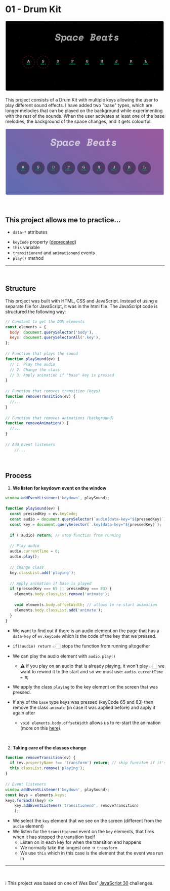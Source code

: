# 01 - Drum Kit 

![cover-standard](cover-standard.png)

This project consists of a Drum Kit with multiple keys allowing the user to play different sound effects. I have added two "base" types, which are longer melodies that can be played on the background while experimenting with the rest of the sounds. When the user activates at least one of the base melodies, the background of the space changes, and it gets colourful:

![cover-base](cover-base.png)

<br >

## This project allows me to practice...

- `data-*` attributes

* `keyCode` property ([deprecated](https://developer.mozilla.org/en-US/docs/Web/API/KeyboardEvent/keyCode))
* `this` variable
* `transitionend` and `animationend` events
* `play()` method



---

<br >

## Structure

This project was built with HTML, CSS and JavaScript. Instead of using a separate file for JavaScript, it was in the html file. The JavaScript code is structured the following way:

```js
// Constant to get the DOM elements
const elements = {
  body: document.querySelector('body'),
  keys: document.querySelectorAll('.key'),
};

// Function that plays the sound
function playSound(ev) {
  // 1. Play the audio
  // 2. Change the class
  // 3. Apply animation if "base" key is pressed
}

// Function that removes transition (keys)
function removeTransition(ev) {
  //...
}

// Function that removes animations (background)
function removeAnimation() {
  //...
}

// Add Event listeners
	//...
```

<br >

## Process

1. **We listen for keydown event on the window**

```js
window.addEventListener('keydown', playSound);

function playSound(ev) {
  const pressedKey = ev.keyCode;
  const audio = document.querySelector(`audio[data-key="${pressedKey}`);
  const key = document.querySelector(`.key[data-key="${pressedKey}`);

  if (!audio) return; // stop function from running

  // Play audio
  audio.currentTime = 0;
  audio.play();

  // Change class
  key.classList.add('playing');

  // Apply animation if base is played
  if (pressedKey === 65 || pressedKey === 83) {
    elements.body.classList.remove('animate');

    void elements.body.offsetWidth; // allows to re-start animation
    elements.body.classList.add('animate');
  }
}
```

- We want to find out if there is an audio element on the page that has a `data-key` of `ev.keyCode` which is the code of the key that we pressed.

- `if(!audio) return` 👉🏻 stops the function from running altogether
- We can play the audio element with `audio.play()` 
  - ⚠️ if you play on an audio that is already playing, it won't play 👉🏻 we want to rewind it to the start and so we must use: `audio.currentTime = 0`;
- We apply the class `playing` to the key element on the screen that was pressed.
- If any of the `base` type keys was pressed (keyCode 65 and 83) then remove the class `animate` (in case it was applied before) and apply it again after 
  - `void elements.body.offsetWidth` allows us to re-start the animation (more on this [here](https://css-tricks.com/restart-css-animation/))

<br >

2. **Taking care of the classes change**

```js
function removeTransition(ev) {
  if (ev.propertyName !== 'transform') return; // skip funciton if it's not 'transform'
  this.classList.remove('playing');
}

// Event listeners
window.addEventListener('keydown', playSound);
const keys = elements.keys;
keys.forEach((key) =>
	key.addEventListener('transitionend', removeTransition)
	);
```

- We select the `key` element that we see on the screen (different from the `audio` element) 
- We listen for the `transitionend` event on the `key` elements, that fires when it has stopped the transition itself
  - Listen on in each key for when the transition end happens
  - We normally take the longest one -> `transform`
  - We use `this` which in this case is the element that the event was run in

----
<br>


ℹ️ This project was based on one of Wes Bos' [JavaScript 30](https://javascript30.com/) challenges.
